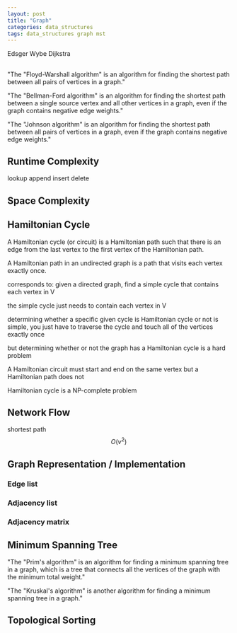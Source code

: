 ```yaml
---
layout: post
title: "Graph"
categories: data_structures
tags: data_structures graph mst
---
```


Edsger Wybe Dijkstra

##

"The "Floyd-Warshall algorithm" is an algorithm for finding the shortest path between all pairs of vertices in a graph."

"The "Bellman-Ford algorithm" is an algorithm for finding the shortest path between a single source vertex and all other vertices in a graph, even if the graph contains negative edge weights."

"The "Johnson algorithm" is an algorithm for finding the shortest path between all pairs of vertices in a graph, even if the graph contains negative edge weights."



## Runtime Complexity

lookup 
append 
insert 
delete 

## Space Complexity



## Hamiltonian Cycle

A Hamiltonian cycle (or circuit) is a Hamiltonian path such that there is an edge from the last vertex to the first vertex of the Hamiltonian path.

A Hamiltonian path in an undirected graph is a path that visits each vertex exactly once. 

corresponds to: given a directed graph, find a simple cycle that contains each vertex in V

the simple cycle just needs to contain each vertex in V

determining whether a specific given cycle is Hamiltonian cycle or not is simple, you just have to traverse the cycle and touch all of the vertices exactly once

but determining whether or not the graph has a Hamiltonian cycle is a hard problem

A Hamiltonian circuit must start and end on the same vertex but a Hamiltonian path does not

Hamiltonian cycle is a NP-complete problem



## Network Flow

shortest path $$ O(v^2) $$



## Graph Representation / Implementation



### Edge list



### Adjacency list



### Adjacency matrix



## Minimum Spanning Tree

"The "Prim's algorithm" is an algorithm for finding a minimum spanning tree in a graph, which is a tree that connects all the vertices of the graph with the minimum total weight."

"The "Kruskal's algorithm" is another algorithm for finding a minimum spanning tree in a graph."



## Topological Sorting


